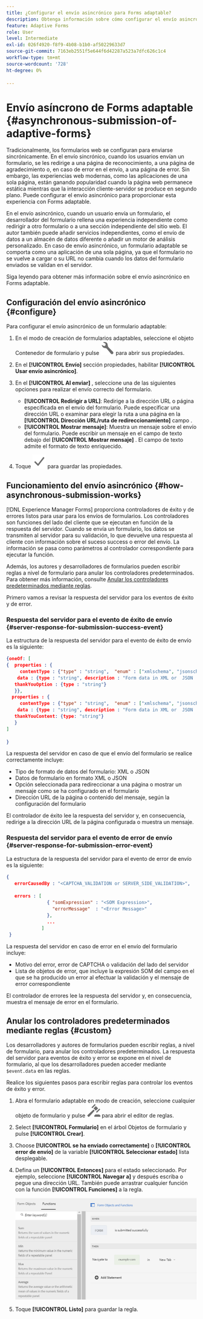 ```yaml
---
title: ¿Configurar el envío asincrónico para Forms adaptable?
description: Obtenga información sobre cómo configurar el envío asincrónico para Forms adaptable. Descubra más información sobre cómo funciona el envío asincrónico para Adaptive Forms.
feature: Adaptive Forms
role: User
level: Intermediate
exl-id: 026f4920-f8f9-4b08-b1b0-af50229633d7
source-git-commit: 7163eb2551f5e644f6d42287a523a7dfc626c1c4
workflow-type: tm+mt
source-wordcount: '728'
ht-degree: 0%

---
```


# Envío asíncrono de Forms adaptable {#asynchronous-submission-of-adaptive-forms}

Tradicionalmente, los formularios web se configuran para enviarse sincrónicamente. En el envío sincrónico, cuando los usuarios envían un formulario, se les redirige a una página de reconocimiento, a una página de agradecimiento o, en caso de error en el envío, a una página de error. Sin embargo, las experiencias web modernas, como las aplicaciones de una sola página, están ganando popularidad cuando la página web permanece estática mientras que la interacción cliente-servidor se produce en segundo plano. Puede configurar el envío asincrónico para proporcionar esta experiencia con Forms adaptable.

En el envío asincrónico, cuando un usuario envía un formulario, el desarrollador del formulario rellena una experiencia independiente como redirigir a otro formulario o a una sección independiente del sitio web. El autor también puede añadir servicios independientes, como el envío de datos a un almacén de datos diferente o añadir un motor de análisis personalizado. En caso de envío asincrónico, un formulario adaptable se comporta como una aplicación de una sola página, ya que el formulario no se vuelve a cargar o su URL no cambia cuando los datos del formulario enviados se validan en el servidor.

Siga leyendo para obtener más información sobre el envío asincrónico en Forms adaptable.

## Configuración del envío asincrónico {#configure}

Para configurar el envío asincrónico de un formulario adaptable:

1. En el modo de creación de formularios adaptables, seleccione el objeto Contenedor de formulario y pulse ![cmppr1](assets/configure-icon.svg) para abrir sus propiedades.
1. En el **[!UICONTROL Envío]** sección propiedades, habilitar **[!UICONTROL Usar envío asincrónico]**.
1. En el **[!UICONTROL Al enviar]** , seleccione una de las siguientes opciones para realizar el envío correcto del formulario.

   * **[!UICONTROL Redirigir a URL]**: Redirige a la dirección URL o página especificada en el envío del formulario. Puede especificar una dirección URL o examinar para elegir la ruta a una página en la **[!UICONTROL Dirección URL/ruta de redireccionamiento]** campo .
   * **[!UICONTROL Mostrar mensaje]**: Muestra un mensaje sobre el envío del formulario. Puede escribir un mensaje en el campo de texto debajo del **[!UICONTROL Mostrar mensaje]** . El campo de texto admite el formato de texto enriquecido.

1. Toque ![check-button1](assets/save_icon.svg) para guardar las propiedades.

## Funcionamiento del envío asincrónico {#how-asynchronous-submission-works}

[!DNL Experience Manager Forms] proporciona controladores de éxito y de errores listos para usar para los envíos de formularios. Los controladores son funciones del lado del cliente que se ejecutan en función de la respuesta del servidor. Cuando se envía un formulario, los datos se transmiten al servidor para su validación, lo que devuelve una respuesta al cliente con información sobre el suceso success o error del envío. La información se pasa como parámetros al controlador correspondiente para ejecutar la función.

Además, los autores y desarrolladores de formularios pueden escribir reglas a nivel de formulario para anular los controladores predeterminados. Para obtener más información, consulte [Anular los controladores predeterminados mediante reglas](#custom).

Primero vamos a revisar la respuesta del servidor para los eventos de éxito y de error.

### Respuesta del servidor para el evento de éxito de envío {#server-response-for-submission-success-event}

La estructura de la respuesta del servidor para el evento de éxito de envío es la siguiente:

```json
{oneOf: [
{  properties : {
     contentType : {"type" : "string",  "enum" : ["xmlschema", "jsonschema"]},
    data : {type : "string", description : "Form data in XML or  JSON  format"},
   thankYouOption : {type : "string"}
   }},
  properties : {
     contentType : {"type" : "string",  "enum" : ["xmlschema", "jsonschema"]},
    data : {type : "string", description : "Form data in XML or  JSON  format"},
   thankYouContent: {type: "string"}
   }
]

}
```

La respuesta del servidor en caso de que el envío del formulario se realice correctamente incluye:

* Tipo de formato de datos del formulario: XML o JSON
* Datos de formulario en formato XML o JSON
* Opción seleccionada para redireccionar a una página o mostrar un mensaje como se ha configurado en el formulario
* Dirección URL de la página o contenido del mensaje, según la configuración del formulario

El controlador de éxito lee la respuesta del servidor y, en consecuencia, redirige a la dirección URL de la página configurada o muestra un mensaje.

### Respuesta del servidor para el evento de error de envío {#server-response-for-submission-error-event}

La estructura de la respuesta del servidor para el evento de error de envío es la siguiente:

```json
{
   errorCausedBy : "<CAPTCHA_VALIDATION or SERVER_SIDE_VALIDATION>",

   errors : [
               { "somExpression" : "<SOM Expression>",
                 "errorMessage"  : "<Error Message>"
               },
               ...
             ]
 }
```

La respuesta del servidor en caso de error en el envío del formulario incluye:

* Motivo del error, error de CAPTCHA o validación del lado del servidor
* Lista de objetos de error, que incluye la expresión SOM del campo en el que se ha producido un error al efectuar la validación y el mensaje de error correspondiente

El controlador de errores lee la respuesta del servidor y, en consecuencia, muestra el mensaje de error en el formulario.

## Anular los controladores predeterminados mediante reglas {#custom}

Los desarrolladores y autores de formularios pueden escribir reglas, a nivel de formulario, para anular los controladores predeterminados. La respuesta del servidor para eventos de éxito y error se expone en el nivel de formulario, al que los desarrolladores pueden acceder mediante `$event.data` en las reglas.

Realice los siguientes pasos para escribir reglas para controlar los eventos de éxito y error.

1. Abra el formulario adaptable en modo de creación, seleccione cualquier objeto de formulario y pulse ![edit-rules1](assets/edit-rules-icon.svg) para abrir el editor de reglas.
1. Select **[!UICONTROL Formulario]** en el árbol Objetos de formulario y pulse **[!UICONTROL Crear]**.
1. Choose **[!UICONTROL se ha enviado correctamente]** o **[!UICONTROL error de envío]** de la variable **[!UICONTROL Seleccionar estado]** lista desplegable.
1. Defina un **[!UICONTROL Entonces]** para el estado seleccionado. Por ejemplo, seleccione **[!UICONTROL Navegar a]** y después escriba o pegue una dirección URL. También puede arrastrar cualquier función con la función **[!UICONTROL Funciones]** a la regla.

   ![controlador de envío correcto](assets/form-submission-handler.png)

1. Toque **[!UICONTROL Listo]** para guardar la regla.
